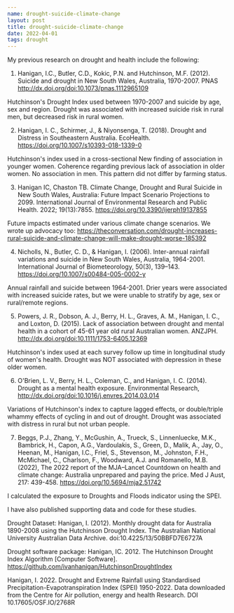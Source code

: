 ```yaml
--- 
name: drought-suicide-climate-change
layout: post
title: drought-suicide-climate-change
date: 2022-04-01
tags: drought
---
```


My previous research on drought and health include the following:

 

1. Hanigan, I.C., Butler, C.D., Kokic, P.N. and Hutchinson, M.F. (2012). Suicide and drought in New South Wales, Australia, 1970-2007. PNAS http://dx.doi.org/doi:10.1073/pnas.1112965109

Hutchinson's Drought Index used between 1970-2007 and suicide by age, sex and region. Drought was associated with increased suicide risk in rural men, but decreased risk in rural women.

 

2. Hanigan, I. C., Schirmer, J., & Niyonsenga, T. (2018). Drought and Distress in Southeastern Australia. EcoHealth. https://doi.org/10.1007/s10393-018-1339-0

Hutchinson's index used in a cross-sectional New finding of association in younger women. Coherence regarding previous lack of association in older women. No association in men. This pattern did not differ by farming status.

 

3. Hanigan IC, Chaston TB. Climate Change, Drought and Rural Suicide in New South Wales, Australia: Future Impact Scenario Projections to 2099. International Journal of Environmental Research and Public Health. 2022; 19(13):7855. https://doi.org/10.3390/ijerph19137855

Future impacts estimated under various climate change scenarios. We wrote up advocacy too: https://theconversation.com/drought-increases-rural-suicide-and-climate-change-will-make-drought-worse-185392

 

4. Nicholls, N., Butler, C. D., & Hanigan, I. (2006). Inter-annual rainfall variations and suicide in New South Wales, Australia, 1964-2001. International Journal of Biometeorology, 50(3), 139–143. https://doi.org/10.1007/s00484-005-0002-y

Annual rainfall and suicide between 1964-2001. Drier years were associated with increased suicide rates, but we were unable to stratify by age, sex or rural/remote regions.

 

5. Powers, J. R., Dobson, A. J., Berry, H. L., Graves, A. M., Hanigan, I. C., and Loxton, D. (2015). Lack of association between drought and mental health in a cohort of 45-61 year old rural Australian women. ANZJPH. http://dx.doi.org/doi:10.1111/1753-6405.12369

Hutchinson's index used at each survey follow up time in longitudinal study of women's health. Drought was NOT associated with depression in these older women.

 

6. O'Brien, L. V., Berry, H. L., Coleman, C., and Hanigan, I. C. (2014). Drought as a mental health exposure. Environmental Research,  http://dx.doi.org/doi:10.1016/j.envres.2014.03.014

Variations of Hutchinson's index to capture lagged effects, or double/triple whammy effects of cycling in and out of drought. Drought was associated with distress in rural but not urban people.

 

7. Beggs, P.J., Zhang, Y., McGushin, A., Trueck, S., Linnenluecke, M.K., Bambrick, H., Capon, A.G., Vardoulakis, S., Green, D., Malik, A., Jay, O., Heenan, M., Hanigan, I.C., Friel, S., Stevenson, M., Johnston, F.H., McMichael, C., Charlson, F., Woodward, A.J. and Romanello, M.B. (2022), The 2022 report of the MJA–Lancet Countdown on health and climate change: Australia unprepared and paying the price. Med J Aust, 217: 439-458. https://doi.org/10.5694/mja2.51742

I calculated the exposure to Droughts and Floods indicator using the SPEI.

 

 

I have also published supporting data and code for these studies.

 

Drought Dataset: Hanigan, I. (2012). Monthly drought data for Australia 1890-2008 using the Hutchinson Drought Index. The Australian National University Australian Data Archive. doi:10.4225/13/50BBFD7E6727A

 

Drought software package: Hanigan, IC. 2012. The Hutchinson Drought Index Algorithm [Computer Software].  https://github.com/ivanhanigan/HutchinsonDroughtIndex

 

Hanigan, I. 2022. Drought and Extreme Rainfall using Standardised Precipitation-Evapotranspiration Index (SPEI) 1950-2022. Data downloaded from the Centre for Air pollution, energy and health Research. DOI 10.17605/OSF.IO/2768R

 
